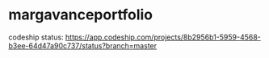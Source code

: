# margavanceportfolio

codeship status: https://app.codeship.com/projects/8b2956b1-5959-4568-b3ee-64d47a90c737/status?branch=master